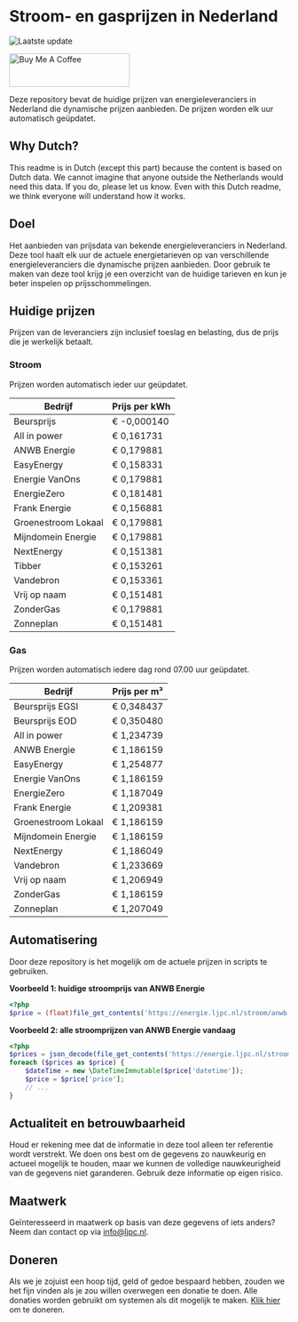 # Stroom- en gasprijzen in Nederland

![Laatste update](https://img.shields.io/badge/laatste%20update-2024--09--14%2014%3A00%20CET-brightgreen)

<a href="https://www.buymeacoffee.com/Lars-" target="_blank"><img src="https://cdn.buymeacoffee.com/buttons/v2/default-orange.png" alt="Buy Me A Coffee" height="60" style="height: 60px !important;width: 217px !important;" ></a>

Deze repository bevat de huidige prijzen van energieleveranciers in Nederland die dynamische prijzen aanbieden. De prijzen worden elk uur automatisch geüpdatet.

## Why Dutch?

This readme is in Dutch (except this part) because the content is based on Dutch data. We cannot imagine that anyone outside the Netherlands would need this data. If you do, please let us know. Even with this Dutch readme, we think
everyone will understand how it works.

## Doel

Het aanbieden van prijsdata van bekende energieleveranciers in Nederland. Deze tool haalt elk uur de actuele energietarieven op van verschillende energieleveranciers die dynamische prijzen aanbieden. Door gebruik te maken van deze tool
krijg je een overzicht van de huidige tarieven en kun je beter inspelen op prijsschommelingen.

## Huidige prijzen

Prijzen van de leveranciers zijn inclusief toeslag en belasting, dus de prijs die je werkelijk betaalt.

### Stroom

Prijzen worden automatisch ieder uur geüpdatet.

 Bedrijf | Prijs per kWh 
---------|---------------
Beursprijs | € -0,000140
All in power | € 0,161731
ANWB Energie | € 0,179881
EasyEnergy | € 0,158331
Energie VanOns | € 0,179881
EnergieZero | € 0,181481
Frank Energie | € 0,156881
Groenestroom Lokaal | € 0,179881
Mijndomein Energie | € 0,179881
NextEnergy | € 0,151381
Tibber | € 0,153261
Vandebron | € 0,153361
Vrij op naam | € 0,151481
ZonderGas | € 0,179881
Zonneplan | € 0,151481


### Gas

Prijzen worden automatisch iedere dag rond 07.00 uur geüpdatet.

 Bedrijf | Prijs per m³ 
---------|--------------
Beursprijs EGSI | € 0,348437
Beursprijs EOD | € 0,350480
All in power | € 1,234739
ANWB Energie | € 1,186159
EasyEnergy | € 1,254877
Energie VanOns | € 1,186159
EnergieZero | € 1,187049
Frank Energie | € 1,209381
Groenestroom Lokaal | € 1,186159
Mijndomein Energie | € 1,186159
NextEnergy | € 1,186049
Vandebron | € 1,233669
Vrij op naam | € 1,206949
ZonderGas | € 1,186159
Zonneplan | € 1,207049


## Automatisering

Door deze repository is het mogelijk om de actuele prijzen in scripts te gebruiken.

**Voorbeeld 1: huidige stroomprijs van ANWB Energie**

```php
<?php
$price = (float)file_get_contents('https://energie.ljpc.nl/stroom/anwb-energie-nu.txt');

```

**Voorbeeld 2: alle stroomprijzen van ANWB Energie vandaag**

```php
<?php
$prices = json_decode(file_get_contents('https://energie.ljpc.nl/stroom/all-in-power-vandaag.json'),true);
foreach ($prices as $price) {
    $dateTime = new \DateTimeImmutable($price['datetime']);
    $price = $price['price'];
    // ...
}
```

## Actualiteit en betrouwbaarheid

Houd er rekening mee dat de informatie in deze tool alleen ter referentie wordt verstrekt. We doen ons best om de gegevens zo nauwkeurig en actueel mogelijk te houden, maar we kunnen de volledige nauwkeurigheid van de gegevens niet
garanderen. Gebruik deze informatie op eigen risico.

## Maatwerk

Geïnteresseerd in maatwerk op basis van deze gegevens of iets anders? Neem dan contact op
via [info@ljpc.nl](mailto:info@ljpc.nl?subject=Energie%20prijzen).

## Doneren

Als we je zojuist een hoop tijd, geld of gedoe bespaard hebben, zouden we het fijn vinden als je zou willen overwegen een
donatie te doen. Alle donaties worden gebruikt om systemen als dit mogelijk te
maken. [Klik hier](https://www.buymeacoffee.com/Lars-) om te doneren.

